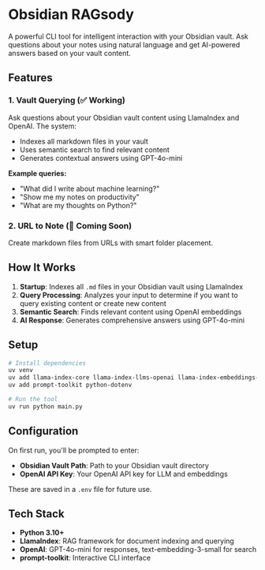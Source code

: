 # Obsidian RAGsody

A powerful CLI tool for intelligent interaction with your Obsidian vault. Ask questions about your notes using natural language and get AI-powered answers based on your vault content.

## Features

### 1. Vault Querying (✅ Working)
Ask questions about your Obsidian vault content using LlamaIndex and OpenAI. The system:
- Indexes all markdown files in your vault
- Uses semantic search to find relevant content
- Generates contextual answers using GPT-4o-mini

**Example queries:**
- "What did I write about machine learning?"
- "Show me my notes on productivity"
- "What are my thoughts on Python?"

### 2. URL to Note (🚧 Coming Soon)
Create markdown files from URLs with smart folder placement.

## How It Works

1. **Startup**: Indexes all `.md` files in your Obsidian vault using LlamaIndex
2. **Query Processing**: Analyzes your input to determine if you want to query existing content or create new content
3. **Semantic Search**: Finds relevant content using OpenAI embeddings
4. **AI Response**: Generates comprehensive answers using GPT-4o-mini

## Setup

```bash
# Install dependencies
uv venv
uv add llama-index-core llama-index-llms-openai llama-index-embeddings-openai llama-index-readers-file
uv add prompt-toolkit python-dotenv

# Run the tool
uv run python main.py
```

## Configuration

On first run, you'll be prompted to enter:
- **Obsidian Vault Path**: Path to your Obsidian vault directory
- **OpenAI API Key**: Your OpenAI API key for LLM and embeddings

These are saved in a `.env` file for future use.

## Tech Stack

- **Python 3.10+**
- **LlamaIndex**: RAG framework for document indexing and querying
- **OpenAI**: GPT-4o-mini for responses, text-embedding-3-small for search
- **prompt-toolkit**: Interactive CLI interface